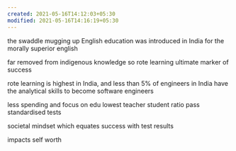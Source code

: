 ```yaml
---
created: 2021-05-16T14:12:03+05:30
modified: 2021-05-16T14:16:19+05:30
---
```


the swaddle mugging up
English education was introduced in India for the morally superior english

far removed from indigenous knowledge so rote learning 
ultimate marker of success

rote learning is highest in India, and less than 5% of engineers in India have the analytical skills to become software engineers

less spending and focus on edu
lowest teacher student ratio
pass standardised tests

societal mindset which equates success with test results

impacts self worth

